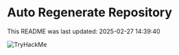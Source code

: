 # Auto Regenerate Repository

This README was last updated: 2025-02-27 14:39:40

 ![TryHackMe](https://tryhackme.com/badge/533634)